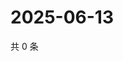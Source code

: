 # 2025-06-13

共 0 条

<!-- BEGIN ZHIHUVIDEO -->
<!-- 最后更新时间 Fri Jun 13 2025 22:11:46 GMT+0800 (China Standard Time) -->

<!-- END ZHIHUVIDEO -->
